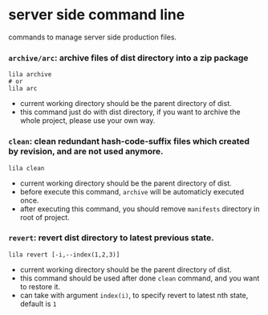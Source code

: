 # server side command line

commands to manage server side production files.


### `archive/arc`: archive files of dist directory into a zip package 

```
lila archive
# or
lila arc
```

* current working directory should be the parent directory of dist.
* this command just do with dist directory, if you want to archive the whole project, please use your own way.

### `clean`: clean redundant hash-code-suffix files which created by revision, and are not used anymore.  

```
lila clean
```

* current working directory should be the parent directory of dist.
* before execute this command, `archive` will be automaticly executed once.
* after executing this command, you should remove `manifests` directory in root of project. 

### `revert`: revert dist directory to latest previous state.

```
lila revert [-i,--index(1,2,3)]
```

* current working directory should be the parent directory of dist.
* this command should be used after done `clean` command, and you want to restore it.
* can take with argument `index(i)`, to specify revert to latest nth state, default is `1`